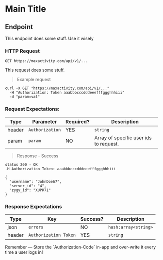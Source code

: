 # Main Title

## Endpoint

This endpoint does some stuff. Use it wisely

### HTTP Request

`GET https://maxactivity.com/api/v1/...`

This request does some stuff.

> Example request

```shell
curl -X GET "https://maxactivity.com/api/v1/..."
  -H "Authorization: Token aaabbbcccdddeeefffggghhhiii"
  -d "param=val"
```

### Request Expectations:

Type | Parameter | Required? | Description
---- | --------- | --------- | -----------
header | `Authorization` | YES | `string`
param | `param` | NO | Array of specific user ids to request.

> Response - Success

```shell
status 200 - OK
-H Authorization Token: aaabbbcccdddeeefffggghhhiii

{
  "username": "JohnDoe67",
  "server_id": "4",
  "zygy_id": "XUPR71"
}
```

### Response Expectations

Type | Key | Success? | Description
---- | --- | -------- | -----------
json | `errors` | NO | `hash:array<string>`
header | `Authorization Token` | YES | `string`

<aside class="warning">
Remember — Store the `Authorization-Code` in-app and over-write it every time a user logs in!
</aside>
